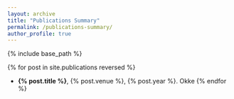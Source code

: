```yaml
---
layout: archive
title: "Publications Summary"
permalink: /publications-summary/
author_profile: true
---
```


{% include base_path %}

{% for post in site.publications reversed %}
  * **{% post.title %}**, {% post.venue %}, {% post.year %}. Okke
{% endfor %}
